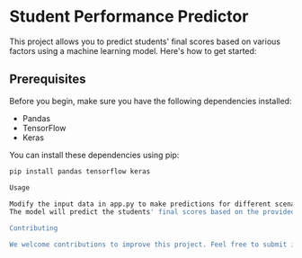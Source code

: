 # Student Performance Predictor

This project allows you to predict students' final scores based on various factors using a machine learning model. Here's how to get started:

## Prerequisites

Before you begin, make sure you have the following dependencies installed:

- Pandas
- TensorFlow
- Keras

You can install these dependencies using pip:

```bash
pip install pandas tensorflow keras

Usage

Modify the input data in app.py to make predictions for different scenarios.
The model will predict the students' final scores based on the provided input.

Contributing

We welcome contributions to improve this project. Feel free to submit issues, open pull requests, or suggest enhancements.